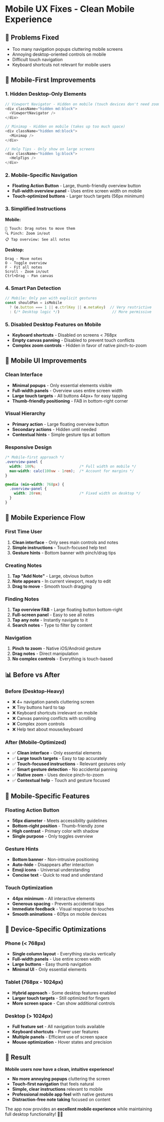 # Mobile UX Fixes - Clean Mobile Experience

## 🎯 Problems Fixed
- Too many navigation popups cluttering mobile screens
- Annoying desktop-oriented controls on mobile
- Difficult touch navigation
- Keyboard shortcuts not relevant for mobile users

## 📱 Mobile-First Improvements

### 1. **Hidden Desktop-Only Elements**
```typescript
// Viewport Navigator - Hidden on mobile (touch devices don't need zoom buttons)
<div className="hidden md:block">
  <ViewportNavigator />
</div>

// Minimap - Hidden on mobile (takes up too much space)
<div className="hidden md:block">
  <Minimap />
</div>

// Help Tips - Only show on large screens
<div className="hidden lg:block">
  <HelpTips />
</div>
```

### 2. **Mobile-Specific Navigation**
- **Floating Action Button** - Large, thumb-friendly overview button
- **Full-width overview panel** - Uses entire screen width on mobile
- **Touch-optimized buttons** - Larger touch targets (56px minimum)

### 3. **Simplified Instructions**
**Mobile:**
```
📱 Touch: Drag notes to move them
🔍 Pinch: Zoom in/out  
📋 Tap overview: See all notes
```

**Desktop:**
```
Drag - Move notes
O - Toggle overview
F - Fit all notes
Scroll - Zoom in/out
Ctrl+Drag - Pan canvas
```

### 4. **Smart Pan Detection**
```typescript
// Mobile: Only pan with explicit gestures
const shouldPan = isMobile 
  ? (e.button === 1 || e.ctrlKey || e.metaKey)  // Very restrictive
  : (/* Desktop logic */)                        // More permissive
```

### 5. **Disabled Desktop Features on Mobile**
- **Keyboard shortcuts** - Disabled on screens < 768px
- **Empty canvas panning** - Disabled to prevent touch conflicts
- **Complex zoom controls** - Hidden in favor of native pinch-to-zoom

## 🎨 Mobile UI Improvements

### **Clean Interface**
- **Minimal popups** - Only essential elements visible
- **Full-width panels** - Overview uses entire screen width
- **Large touch targets** - All buttons 44px+ for easy tapping
- **Thumb-friendly positioning** - FAB in bottom-right corner

### **Visual Hierarchy**
- **Primary action** - Large floating overview button
- **Secondary actions** - Hidden until needed
- **Contextual hints** - Simple gesture tips at bottom

### **Responsive Design**
```css
/* Mobile-first approach */
.overview-panel {
  width: 100%;                    /* Full width on mobile */
  max-width: calc(100vw - 1rem);  /* Account for margins */
}

@media (min-width: 768px) {
  .overview-panel {
    width: 20rem;                 /* Fixed width on desktop */
  }
}
```

## 🚀 Mobile Experience Flow

### **First Time User**
1. **Clean interface** - Only sees main controls and notes
2. **Simple instructions** - Touch-focused help text
3. **Gesture hints** - Bottom banner with pinch/drag tips

### **Creating Notes**
1. **Tap "Add Note"** - Large, obvious button
2. **Note appears** - In current viewport, ready to edit
3. **Drag to move** - Smooth touch dragging

### **Finding Notes**
1. **Tap overview FAB** - Large floating button bottom-right
2. **Full-screen panel** - Easy to see all notes
3. **Tap any note** - Instantly navigate to it
4. **Search notes** - Type to filter by content

### **Navigation**
1. **Pinch to zoom** - Native iOS/Android gesture
2. **Drag notes** - Direct manipulation
3. **No complex controls** - Everything is touch-based

## 📊 Before vs After

### **Before (Desktop-Heavy)**
- ❌ 4+ navigation panels cluttering screen
- ❌ Tiny buttons hard to tap
- ❌ Keyboard shortcuts irrelevant on mobile
- ❌ Canvas panning conflicts with scrolling
- ❌ Complex zoom controls
- ❌ Help text about mouse/keyboard

### **After (Mobile-Optimized)**
- ✅ **Clean interface** - Only essential elements
- ✅ **Large touch targets** - Easy to tap accurately
- ✅ **Touch-focused instructions** - Relevant gestures only
- ✅ **Smart gesture detection** - No accidental panning
- ✅ **Native zoom** - Uses device pinch-to-zoom
- ✅ **Contextual help** - Touch and gesture focused

## 🎯 Mobile-Specific Features

### **Floating Action Button**
- **56px diameter** - Meets accessibility guidelines
- **Bottom-right position** - Thumb-friendly zone
- **High contrast** - Primary color with shadow
- **Single purpose** - Only toggles overview

### **Gesture Hints**
- **Bottom banner** - Non-intrusive positioning
- **Auto-hide** - Disappears after interaction
- **Emoji icons** - Universal understanding
- **Concise text** - Quick to read and understand

### **Touch Optimization**
- **44px minimum** - All interactive elements
- **Generous spacing** - Prevents accidental taps
- **Immediate feedback** - Visual response to touches
- **Smooth animations** - 60fps on mobile devices

## 📱 Device-Specific Optimizations

### **Phone (< 768px)**
- **Single column layout** - Everything stacks vertically
- **Full-width panels** - Use entire screen width
- **Large buttons** - Easy thumb navigation
- **Minimal UI** - Only essential elements

### **Tablet (768px - 1024px)**
- **Hybrid approach** - Some desktop features enabled
- **Larger touch targets** - Still optimized for fingers
- **More screen space** - Can show additional controls

### **Desktop (> 1024px)**
- **Full feature set** - All navigation tools available
- **Keyboard shortcuts** - Power user features
- **Multiple panels** - Efficient use of screen space
- **Mouse optimization** - Hover states and precision

## 🎉 Result

**Mobile users now have a clean, intuitive experience!**

- **No more annoying popups** cluttering the screen
- **Touch-first navigation** that feels natural
- **Simple, clear instructions** relevant to mobile
- **Professional mobile app feel** with native gestures
- **Distraction-free note taking** focused on content

The app now provides an **excellent mobile experience** while maintaining full desktop functionality! 📱✨